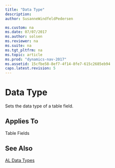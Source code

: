 ```yaml
---
title: "Data Type"
description: 
author: SusanneWindfeldPedersen

ms.custom: na
ms.date: 07/07/2017
ms.author: solsen
ms.reviewer: na
ms.suite: na
ms.tgt_pltfrm: na
ms.topic: article
ms.prod: "dynamics-nav-2017"
ms.assetid: 15cfbe58-8ef7-4f14-8fe7-615c2685eb94
caps.latest.revision: 5
---
```

# Data Type
Sets the data type of a table field.  
  
## Applies To  
 Table Fields  
  
## See Also  
 [AL Data Types](devenv-al-data-types.md)